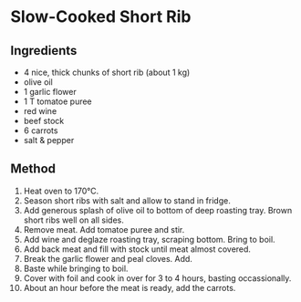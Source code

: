 # Slow-Cooked Short Rib

## Ingredients

- 4 nice, thick chunks of short rib (about 1 kg)
- olive oil
- 1 garlic flower
- 1 T tomatoe puree
- red wine
- beef stock
- 6 carrots
- salt & pepper

## Method

1. Heat oven to 170°C.
2. Season short ribs with salt and allow to stand in fridge.
3. Add generous splash of olive oil to bottom of deep roasting tray. Brown short ribs well on all sides.
4. Remove meat. Add tomatoe puree and stir.
5. Add wine and deglaze roasting tray, scraping bottom. Bring to boil.
6. Add back meat and fill with stock until meat almost covered.
7. Break the garlic flower and peal cloves. Add.
8. Baste while bringing to boil.
9. Cover with foil and cook in over for 3 to 4 hours, basting occassionally.
10. About an hour before the meat is ready, add the carrots.

